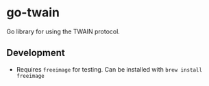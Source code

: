 # go-twain

Go library for using the TWAIN protocol.

## Development
- Requires `freeimage` for testing. Can be installed with `brew install freeimage`
